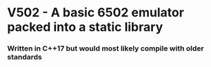 # V502 - A basic 6502 emulator packed into a static library

### Written in C++17 but would most likely compile with older standards